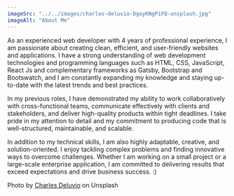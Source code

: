 ```yaml
---
imageSrc: "../../images/charles-deluvio-DgoyKNgPiFQ-unsplash.jpg"
imageAlt: "About Me"
---
```


As an experienced web developer with 4 years of professional experience, I am passionate about creating clean, efficient, and user-friendly websites and applications. I have a strong understanding of web development technologies and programming languages such as HTML, CSS, JavaScript, React Js and complementary frameworks as Gatsby, Bootstrap and Bootswatch, and I am constantly expanding my knowledge and staying up-to-date with the latest trends and best practices.

In my previous roles, I have demonstrated my ability to work collaboratively with cross-functional teams, communicate effectively with clients and stakeholders, and deliver high-quality products within tight deadlines. I take pride in my attention to detail and my commitment to producing code that is well-structured, maintainable, and scalable.

In addition to my technical skills, I am also highly adaptable, creative, and solution-oriented. I enjoy tackling complex problems and finding innovative ways to overcome challenges. Whether I am working on a small project or a large-scale enterprise application, I am committed to delivering results that exceed expectations and drive business success. :)

Photo by <a href="https://unsplash.com/@charlesdeluvio?utm_source=unsplash&utm_medium=referral&utm_content=creditCopyText" target="_blank" rel="nofollow noopener noreferrer" aria-label="External Link"><u>Charles Deluvio</u></a> on Unsplash
